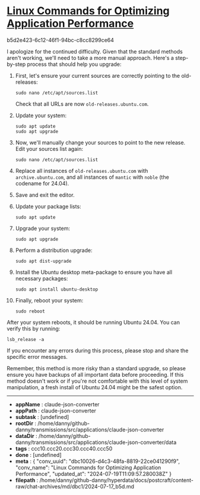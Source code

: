 # [Linux Commands for Optimizing Application Performance](https://claude.ai/chat/dbc10026-d4c3-48fa-8819-22ce041290f9)

b5d2e423-6c12-46f1-94bc-c8cc8299ce64

 I apologize for the continued difficulty. Given that the standard methods aren't working, we'll need to take a more manual approach. Here's a step-by-step process that should help you upgrade:

1. First, let's ensure your current sources are correctly pointing to the old-releases:

   ```
   sudo nano /etc/apt/sources.list
   ```

   Check that all URLs are now `old-releases.ubuntu.com`.

2. Update your system:

   ```
   sudo apt update
   sudo apt upgrade
   ```

3. Now, we'll manually change your sources to point to the new release. Edit your sources list again:

   ```
   sudo nano /etc/apt/sources.list
   ```

4. Replace all instances of `old-releases.ubuntu.com` with `archive.ubuntu.com`, and all instances of `mantic` with `noble` (the codename for 24.04).

5. Save and exit the editor.

6. Update your package lists:

   ```
   sudo apt update
   ```

7. Upgrade your system:

   ```
   sudo apt upgrade
   ```

8. Perform a distribution upgrade:

   ```
   sudo apt dist-upgrade
   ```

9. Install the Ubuntu desktop meta-package to ensure you have all necessary packages:

   ```
   sudo apt install ubuntu-desktop
   ```

10. Finally, reboot your system:

    ```
    sudo reboot
    ```

After your system reboots, it should be running Ubuntu 24.04. You can verify this by running:

```
lsb_release -a
```

If you encounter any errors during this process, please stop and share the specific error messages. 

Remember, this method is more risky than a standard upgrade, so please ensure you have backups of all important data before proceeding. If this method doesn't work or if you're not comfortable with this level of system manipulation, a fresh install of Ubuntu 24.04 might be the safest option.

---

* **appName** : claude-json-converter
* **appPath** : claude-json-converter
* **subtask** : [undefined]
* **rootDir** : /home/danny/github-danny/transmissions/src/applications/claude-json-converter
* **dataDir** : /home/danny/github-danny/transmissions/src/applications/claude-json-converter/data
* **tags** : ccc10.ccc20.ccc30.ccc40.ccc50
* **done** : [undefined]
* **meta** : {
  "conv_uuid": "dbc10026-d4c3-48fa-8819-22ce041290f9",
  "conv_name": "Linux Commands for Optimizing Application Performance",
  "updated_at": "2024-07-19T11:09:57.280038Z"
}
* **filepath** : /home/danny/github-danny/hyperdata/docs/postcraft/content-raw/chat-archives/md/dbc1/2024-07-17_b5d.md